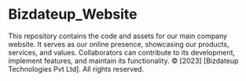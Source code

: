 # Bizdateup_Website
This repository contains the code and assets for our main company website. It serves as our online presence, showcasing our products, services, and values. Collaborators can contribute to its development, implement features, and maintain its functionality.  © [2023] [Bizdateup Technologies Pvt Ltd]. All rights reserved.
